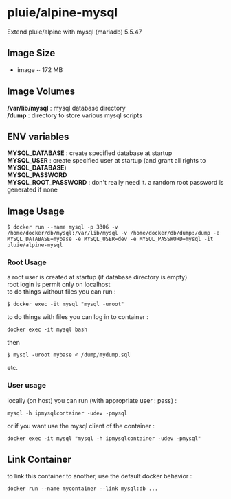 # pluie/alpine-mysql

Extend pluie/alpine with mysql (mariadb) 5.5.47


## Image Size

- image ~ 172 MB

## Image Volumes

__/var/lib/mysql__ : mysql database directory  
__/dump__         : directory to store various mysql scripts  

## ENV variables

__MYSQL_DATABASE__      : create specified database at startup  
__MYSQL_USER__          : create specified user at startup (and grant all rights to __MYSQL_DATABASE__)  
__MYSQL_PASSWORD__  
__MYSQL_ROOT_PASSWORD__ : don't really need it. a random root password is generated if none  


## Image Usage

```
$ docker run --name mysql -p 3306 -v /home/docker/db/mysql:/var/lib/mysql -v /home/docker/db/dump:/dump -e MYSQL_DATABASE=mybase -e MYSQL_USER=dev -e MYSQL_PASSWORD=mysql -it pluie/alpine-mysql
```

### Root Usage

a root user is created at startup (if database directory is empty)  
root login is permit only on localhost   
to do things without files you can run :
```
$ docker exec -it mysql "mysql -uroot"
```
to do things with files you can log in to container :  
```
docker exec -it mysql bash
```
then  
```
$ mysql -uroot mybase < /dump/mydump.sql
```
etc.  


### User usage

locally (on host) you can run (with appropriate user : pass) :  
```
mysql -h ipmysqlcontainer -udev -pmysql
```
or if you want use the mysql client of the container :
```
docker exec -it mysql "mysql -h ipmysqlcontainer -udev -pmysql"
```

## Link Container

to link this container to another, use the default docker behavior :
```
docker run --name mycontainer --link mysql:db ...
```
